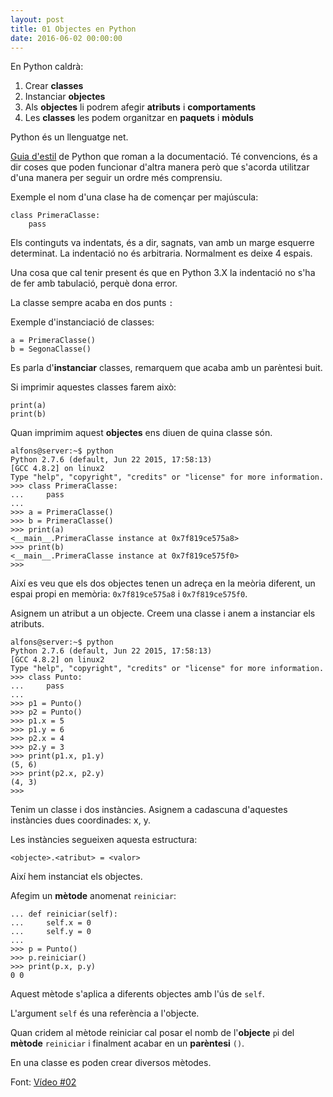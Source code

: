 ```yaml
---
layout: post
title: 01 Objectes en Python
date: 2016-06-02 00:00:00
---
```



En Python caldrà:

1. Crear **classes**
2. Instanciar **objectes**
3. Als **objectes** li podrem afegir **atributs** i **comportaments**
4. Les **classes** les podem organitzar en **paquets** i **mòduls**

Python és un llenguatge net.

[Guia d'estil](https://www.python.org/dev/peps/) de Python que roman a la documentació. Té convencions, és a dir coses que poden funcionar d'altra manera però que s'acorda utilitzar d'una manera per seguir un ordre més comprensiu.

Exemple el nom d'una clase ha de començar per majúscula:

	class PrimeraClasse:
		pass

Els continguts va indentats, és a dir, sagnats, van amb un marge esquerre determinat. La indentació no és arbitraria. Normalment es deixe 4 espais.

Una cosa que cal tenir present és que en Python 3.X la indentació no s'ha de fer amb tabulació, perquè dona error.

La classe sempre acaba en dos punts `:`

Exemple d'instanciació de classes:

	a = PrimeraClasse()
	b = SegonaClasse()
	
Es parla d'**instanciar** classes, remarquem que acaba amb un parèntesi buit.

Si imprimir aquestes classes farem això:

	print(a)
	print(b)

Quan imprimim aquest **objectes** ens diuen de quina classe són.

```
alfons@server:~$ python
Python 2.7.6 (default, Jun 22 2015, 17:58:13) 
[GCC 4.8.2] on linux2
Type "help", "copyright", "credits" or "license" for more information.
>>> class PrimeraClasse:
...     pass
... 
>>> a = PrimeraClasse()
>>> b = PrimeraClasse()
>>> print(a)
<__main__.PrimeraClasse instance at 0x7f819ce575a8>
>>> print(b)
<__main__.PrimeraClasse instance at 0x7f819ce575f0>
>>> 
```

Així es veu que els dos objectes tenen un adreça en la meòria diferent, un espai propi en memòria: `0x7f819ce575a8` i `0x7f819ce575f0`.

Asignem un atribut a un objecte. Creem una classe i anem a instanciar els atributs.

```
alfons@server:~$ python
Python 2.7.6 (default, Jun 22 2015, 17:58:13) 
[GCC 4.8.2] on linux2
Type "help", "copyright", "credits" or "license" for more information.
>>> class Punto:
...     pass
... 
>>> p1 = Punto()
>>> p2 = Punto()
>>> p1.x = 5
>>> p1.y = 6
>>> p2.x = 4
>>> p2.y = 3
>>> print(p1.x, p1.y)
(5, 6)
>>> print(p2.x, p2.y)
(4, 3)
>>> 

```

Tenim un classe i dos instàncies. Asignem a cadascuna d'aquestes instàncies dues coordinades: x, y.

Les instàncies segueixen aquesta estructura:

```
<objecte>.<atribut> = <valor>
```

Així hem instanciat els objectes.

Afegim un **mètode** anomenat `reiniciar`:

	...	def reiniciar(self):
	...		self.x = 0
	...		self.y = 0
	...
	>>> p = Punto()
	>>> p.reiniciar()
	>>> print(p.x, p.y)
	0 0

Aquest mètode s'aplica a diferents objectes amb l'ús de `self`.

L'argument `self` és una referència a l'objecte.

Quan cridem al mètode reiniciar cal posar el nomb de l'**objecte** `p`i del **mètode** `reiniciar` i finalment acabar en un **parèntesi** `()`.

En una classe es poden crear diversos mètodes.

Font: [Vídeo #02](https://www.youtube.com/watch?v=YfevwIq3Jts)



